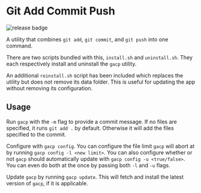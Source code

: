 # Git Add Commit Push

![release badge](https://github.com/m3l6h/utilities/actions/workflows/release.yml/badge.svg?branch=gacp)

A utility that combines `git add`, `git commit`, and `git push` into one
command.

There are two scripts bundled with this, `install.sh` and `uninstall.sh`. They
each respectively install and uninstall the `gacp` utility.

An additional `reinstall.sh` script has been included which replaces the utility
but does not remove its data folder. This is useful for updating the app without
removing its configuration.

## Usage

Run `gacp` with the `-m` flag to provide a commit message. If no files are
specified, it runs `git add .` by default. Otherwise it will add the files
specified to the commit.

Configure with `gacp config`. You can configure the file limit `gacp` will abort at by running `gacp config -l <new limit>`. You can also configure whether or not `gacp` should automatically update with `gacp config -u <true/false>`. You can even do both at the once by passing both `-l` and `-u` flags.

Update `gacp` by running `gacp update`. This will fetch and install the latest
version of `gacp`, if it is applicable.
